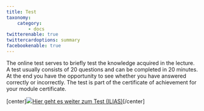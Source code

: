 ```yaml
---
title: Test
taxonomy:
    category:
        - docs
twitterenable: true
twittercardoptions: summary
facebookenable: true
---
```


The online test serves to briefly test the knowledge acquired in the lecture. A test usually consists of 20 questions and can be completed in 20 minutes. At the end you have the opportunity to see whether you have answered correctly or incorrectly. The test is part of the certificate of achievement for your module certificate.

[center]<a href="https://ilias.opengeoedu.de/ilias/ilias.php?ref_id=581" markdown="1" target="_blank">![](/images/test.png?resize=200,200)Hier geht es weiter zum Test (ILIAS)</a>[/center]
